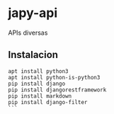 # japy-api
APIs diversas

## Instalacion 

``````
apt install python3
apt install python-is-python3
pip install django
pip install djangorestframework
pip install markdown
pip install django-filter
```